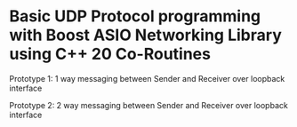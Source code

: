 # Basic UDP Protocol programming with Boost ASIO Networking Library using C++ 20 Co-Routines

Prototype 1: 1 way messaging between Sender and Receiver over loopback interface

Prototype 2: 2 way messaging between Sender and Receiver over loopback interface

